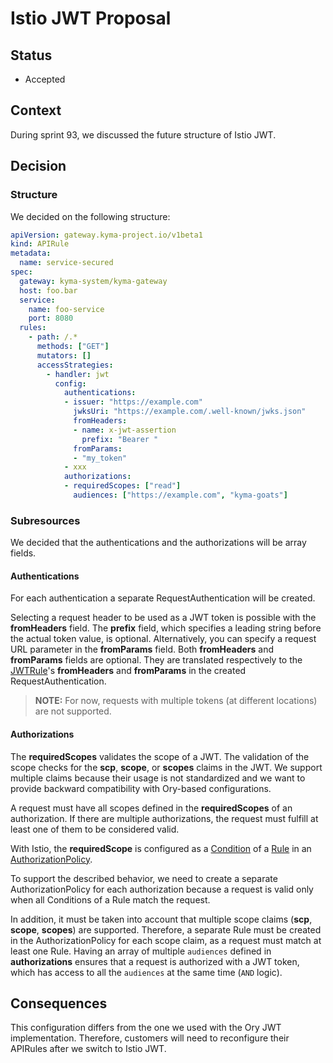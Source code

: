 # Istio JWT Proposal

## Status

- Accepted

## Context

During sprint 93, we discussed the future structure of Istio JWT.

## Decision

### Structure

We decided on the following structure:

```yaml
apiVersion: gateway.kyma-project.io/v1beta1
kind: APIRule
metadata:
  name: service-secured
spec:
  gateway: kyma-system/kyma-gateway
  host: foo.bar
  service:
    name: foo-service
    port: 8080
  rules:
    - path: /.*
      methods: ["GET"]
      mutators: []
      accessStrategies:
        - handler: jwt
          config:
            authentications:
            - issuer: "https://example.com"
              jwksUri: "https://example.com/.well-known/jwks.json"
              fromHeaders:
              - name: x-jwt-assertion
                prefix: "Bearer "
              fromParams:
              - "my_token"
            - xxx
            authorizations:
            - requiredScopes: ["read"]
              audiences: ["https://example.com", "kyma-goats"]
```

### Subresources

We decided that the authentications and the authorizations will be array fields.

#### Authentications
For each authentication a separate RequestAuthentication will be created.

Selecting a request header to be used as a JWT token is possible with the **fromHeaders** field. The **prefix** field, which specifies a leading string before the actual token value, is optional. Alternatively, you can specify a request URL parameter in the **fromParams** field. Both **fromHeaders** and **fromParams** fields are optional. They are translated respectively to the [JWTRule](https://istio.io/latest/docs/reference/config/security/jwt/#JWTRule)'s **fromHeaders** and **fromParams** in the created RequestAuthentication.

>**NOTE:** For now, requests with multiple tokens (at different locations) are not supported.

#### Authorizations
The **requiredScopes** validates the scope of a JWT. The validation of the scope checks for the **scp**, **scope**, or **scopes** claims in the JWT. We support multiple claims because their usage is not standardized and we want to provide backward compatibility with Ory-based configurations.

A request must have all scopes defined in the **requiredScopes** of an authorization. If there are multiple authorizations, the request must fulfill at least one of them to be considered valid.

With Istio, the **requiredScope** is configured as a [Condition](https://istio.io/latest/docs/reference/config/security/authorization-policy/#Condition) of a [Rule](https://istio.io/latest/docs/reference/config/security/authorization-policy/#Rule)
in an [AuthorizationPolicy](https://istio.io/latest/docs/reference/config/security/authorization-policy).

To support the described behavior, we need to create a separate AuthorizationPolicy for each authorization because a request is valid only when all Conditions of a Rule match the request.

In addition, it must be taken into account that multiple scope claims (**scp**, **scope**, **scopes**) are supported. Therefore, a separate Rule must be created in the AuthorizationPolicy for each scope claim, as a request must match at least one Rule.
Having an array of multiple `audiences` defined in **authorizations** ensures that a request is authorized with a JWT token, which has access to all the `audiences` at the same time (`AND` logic).

## Consequences

This configuration differs from the one we used with the Ory JWT implementation. Therefore, customers will need to reconfigure their APIRules after we switch to Istio JWT.